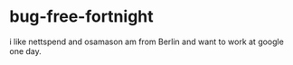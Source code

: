 # bug-free-fortnight


i like nettspend and osamason am from Berlin and want to work at google one day.
